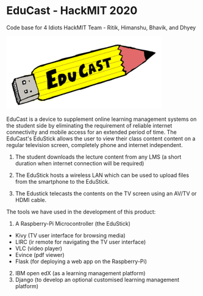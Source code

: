 # EduCast - HackMIT 2020
Code base for 4 Idiots HackMIT Team - Ritik, Himanshu, Bhavik, and Dhyey

![EduCast Logo](/EduBox/flaskApp/static/EduCastLogo.png)

EduCast is a device to supplement online learning management systems on the student side by eliminating the requirement of reliable internet connectivity and mobile access for an extended period of time. The EduCast's EduStick allows the user to view their class content content on a regular television screen, completely phone and internet independent.

1. The student downloads the lecture content from any LMS (a short duration when internet connection will be required)

2. The EduStick hosts a wireless LAN which can be used to upload files from the smartphone to the EduStick.

3. The Edustick telecasts the contents on the TV screen using an AV/TV or HDMI cable.

The tools we have used in the development of this product:

1. A Raspberry-Pi Microcontroller (the EduStick)
  * Kivy (TV user interface for browsing media)
  * LIRC (ir remote for navigating the TV user interface)
  * VLC (video player)
  * Evince (pdf viewer)
  * Flask (for deploying a web app on the Raspberry-Pi)
2. IBM open edX (as a learning management platform)
3. Django (to develop an optional customised learning management platform)
